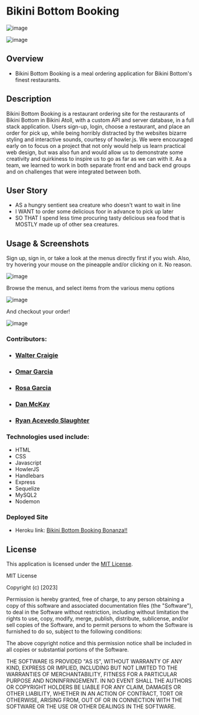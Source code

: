 <!-- Have a professional README (with unique name, description, technologies used, screenshot, and link to deployed application) -->

# Bikini Bottom Booking

![image](https://img.shields.io/badge/License-MIT-slateblue.svg)

![image](https://github.com/Omarggm/BikiniBottomBooking/assets/123746582/30f9c223-bf87-4636-a279-f03912f02951)


## Overview
* Bikini Bottom Booking is a meal ordering application for Bikini Bottom's finest restaurants.

## Description
Bikini Bottom Booking is a restaurant ordering site for the restaurants of Bikini Bottom in Bikini Atoll, with a custom API and server database, in a full stack application.
Users sign-up, login, choose a restaurant, and place an order for pick up, while being horribly distracted by the websites bizarre styling and interactive sounds, courtesy of howler.js.
We were encouraged early on to focus on a project that not only would help us learn practical web design, but was also fun and would allow us to demonstrate some creativity and quirkiness to inspire us to go as far as we can with it.
As a team, we learned to work in both separate front end and back end groups and on challenges that were integrated between both.
## User Story
* AS a hungry sentient sea creature who doesn't want to wait in line
* I WANT to order some delicious foor in advance to pick up later
* SO THAT I spend less time procuring tasty delicious sea food that is MOSTLY made up of other sea creatures.

## Usage & Screenshots
Sign up, sign in, or take a look at the menus directly first if you wish. Also, try hovering  your mouse on the pineapple and/or clicking on it. No reason.

![image](https://github.com/Omarggm/BikiniBottomBooking/assets/123746582/54e29f2c-2f17-43f5-907f-f276c9da15c0)

Browse the menus, and select items from the various menu options

![image](https://github.com/Omarggm/BikiniBottomBooking/assets/123746582/b0c90536-0f82-4a67-894e-57e5bc3ea1f7)

And checkout your order!

![image](https://github.com/Omarggm/BikiniBottomBooking/assets/123746582/1d721a50-7b90-4012-976f-390977757d18)

### Contributors:
* ### [Walter Craigie](https://github.com/w4lt0r)
* ### [Omar Garcia](https://github.com/Omarggm/)
* ### [Rosa Garcia](https://github.com/saway11)
* ### [Dan McKay](https://github.com/DanielFMcKay)
* ### [Ryan Acevedo Slaughter](https://github.com/rslaughter12)


### Technologies used include:

* HTML
* CSS
* Javascript
* HowlerJS
* Handlebars
* Express
* Sequelize
* MySQL2
* Nodemon

### Deployed Site
* Heroku link: <a href=https://bbbooking.herokuapp.com>Bikini Bottom Booking Bonanza!!</a>

## License
This application is licensed under the [MIT License](https://choosealicense.com/licenses/mit/).

MIT License

Copyright (c) [2023]

Permission is hereby granted, free of charge, to any person obtaining a copy
of this software and associated documentation files (the "Software"), to deal
in the Software without restriction, including without limitation the rights
to use, copy, modify, merge, publish, distribute, sublicense, and/or sell
copies of the Software, and to permit persons to whom the Software is
furnished to do so, subject to the following conditions:

The above copyright notice and this permission notice shall be included in all
copies or substantial portions of the Software.

THE SOFTWARE IS PROVIDED "AS IS", WITHOUT WARRANTY OF ANY KIND, EXPRESS OR
IMPLIED, INCLUDING BUT NOT LIMITED TO THE WARRANTIES OF MERCHANTABILITY,
FITNESS FOR A PARTICULAR PURPOSE AND NONINFRINGEMENT. IN NO EVENT SHALL THE
AUTHORS OR COPYRIGHT HOLDERS BE LIABLE FOR ANY CLAIM, DAMAGES OR OTHER
LIABILITY, WHETHER IN AN ACTION OF CONTRACT, TORT OR OTHERWISE, ARISING FROM,
OUT OF OR IN CONNECTION WITH THE SOFTWARE OR THE USE OR OTHER DEALINGS IN THE
SOFTWARE.



